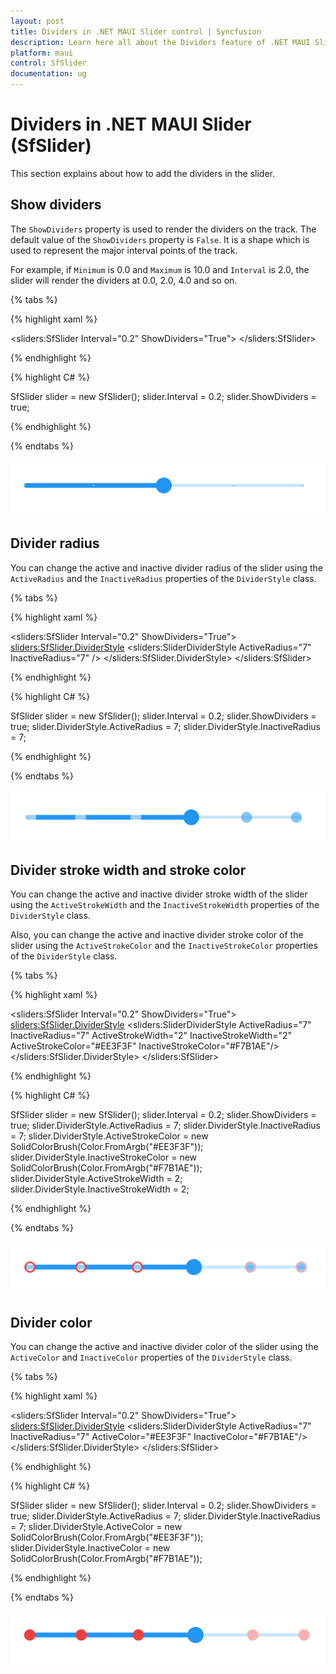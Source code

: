 ```yaml
---
layout: post
title: Dividers in .NET MAUI Slider control | Syncfusion
description: Learn here all about the Dividers feature of .NET MAUI Slider (SfSlider) control and more.
platform: maui
control: SfSlider
documentation: ug
---
```


# Dividers in .NET MAUI Slider (SfSlider)

This section explains about how to add the dividers in the slider.

## Show dividers

The `ShowDividers` property is used to render the dividers on the track. The default value of the `ShowDividers` property is `False`. It is a shape which is used to represent the major interval points of the track.

For example, if `Minimum` is 0.0 and `Maximum` is 10.0 and `Interval` is 2.0, the slider will render the dividers at 0.0, 2.0, 4.0 and so on.

{% tabs %}

{% highlight xaml %}

<sliders:SfSlider Interval="0.2" 
                  ShowDividers="True">
</sliders:SfSlider>

{% endhighlight %}

{% highlight C# %}

SfSlider slider = new SfSlider();
slider.Interval = 0.2;
slider.ShowDividers = true;

{% endhighlight %}

{% endtabs %}

![Slider divider](images/labels-and-dividers/divider.png)

## Divider radius

You can change the active and inactive divider radius of the slider using the `ActiveRadius` and the `InactiveRadius` properties of the `DividerStyle` class.

{% tabs %}

{% highlight xaml %}

<sliders:SfSlider Interval="0.2" 
                  ShowDividers="True">
    <sliders:SfSlider.DividerStyle>
         <sliders:SliderDividerStyle ActiveRadius="7" 
                                     InactiveRadius="7" />
    </sliders:SfSlider.DividerStyle>
</sliders:SfSlider>

{% endhighlight %}

{% highlight C# %}

SfSlider slider = new SfSlider();
slider.Interval = 0.2;
slider.ShowDividers = true;
slider.DividerStyle.ActiveRadius = 7;
slider.DividerStyle.InactiveRadius = 7;

{% endhighlight %}

{% endtabs %}

![Slider divider radius](images/labels-and-dividers/divider-radius.png)

## Divider stroke width and stroke color

You can change the active and inactive divider stroke width of the slider using the `ActiveStrokeWidth` and the `InactiveStrokeWidth` properties of the `DividerStyle` class.

Also, you can change the active and inactive divider stroke color of the slider using the `ActiveStrokeColor` and the `InactiveStrokeColor` properties of the `DividerStyle` class.

{% tabs %}

{% highlight xaml %}

<sliders:SfSlider Interval="0.2" 
                  ShowDividers="True">
    <sliders:SfSlider.DividerStyle>
         <sliders:SliderDividerStyle ActiveRadius="7" 
                                     InactiveRadius="7" 
            			     ActiveStrokeWidth="2" 
				     InactiveStrokeWidth="2" 
				     ActiveStrokeColor="#EE3F3F" 
				     InactiveStrokeColor="#F7B1AE"/>
     </sliders:SfSlider.DividerStyle>
</sliders:SfSlider>

{% endhighlight %}

{% highlight C# %}

SfSlider slider = new SfSlider();
slider.Interval = 0.2;
slider.ShowDividers = true;
slider.DividerStyle.ActiveRadius = 7;
slider.DividerStyle.InactiveRadius = 7;
slider.DividerStyle.ActiveStrokeColor = new SolidColorBrush(Color.FromArgb("#EE3F3F"));
slider.DividerStyle.InactiveStrokeColor = new SolidColorBrush(Color.FromArgb("#F7B1AE"));
slider.DividerStyle.ActiveStrokeWidth = 2;
slider.DividerStyle.InactiveStrokeWidth = 2;

{% endhighlight %}

{% endtabs %}

![Slider divider stroke color](images/labels-and-dividers/divider-stroke-color.png)

## Divider color

You can change the active and inactive divider color of the slider using the `ActiveColor` and `InactiveColor` properties of the `DividerStyle` class.

{% tabs %}

{% highlight xaml %}

<sliders:SfSlider Interval="0.2" 
                  ShowDividers="True">
    <sliders:SfSlider.DividerStyle>
       <sliders:SliderDividerStyle ActiveRadius="7" 
                                   InactiveRadius="7" 
				   ActiveColor="#EE3F3F" 
				   InactiveColor="#F7B1AE"/>
      </sliders:SfSlider.DividerStyle>
</sliders:SfSlider>

{% endhighlight %}

{% highlight C# %}

SfSlider slider = new SfSlider();
slider.Interval = 0.2;
slider.ShowDividers = true;
slider.DividerStyle.ActiveRadius = 7;
slider.DividerStyle.InactiveRadius = 7;
slider.DividerStyle.ActiveColor = new SolidColorBrush(Color.FromArgb("#EE3F3F"));
slider.DividerStyle.InactiveColor = new SolidColorBrush(Color.FromArgb("#F7B1AE"));

{% endhighlight %}

{% endtabs %}

![Slider divider color](images/labels-and-dividers/divider-color.png)
